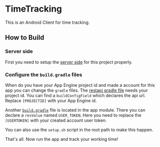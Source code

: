 # TimeTracking
This is an Android Client for time tracking.

## How to Build
### Server side
First you need to setup the [server side](github.com/StefMa/TimeTrackingServer) for this project properly.

### Configure the `build.gradle` files
When do you have your App Engine project id and made a account for this app you can change the `gradle` files.
The [restapi gradle file](restapi/build.gradle) needs your project id.
You can find a `buildConfigField` which declares the api url. Replace `[PROJECTID]` with your App Engine id.

Another [`build.gradle`](app/build.gradle) file is located in the app module.
There you can declare a `resValue` named `USER_TOKEN`. Here you need to replace the `[USERTOKEN]` with your created account user token.

You can also use the `setup.sh` script in the root path to make this happen.

That's all. Now run the app and track your working time!
